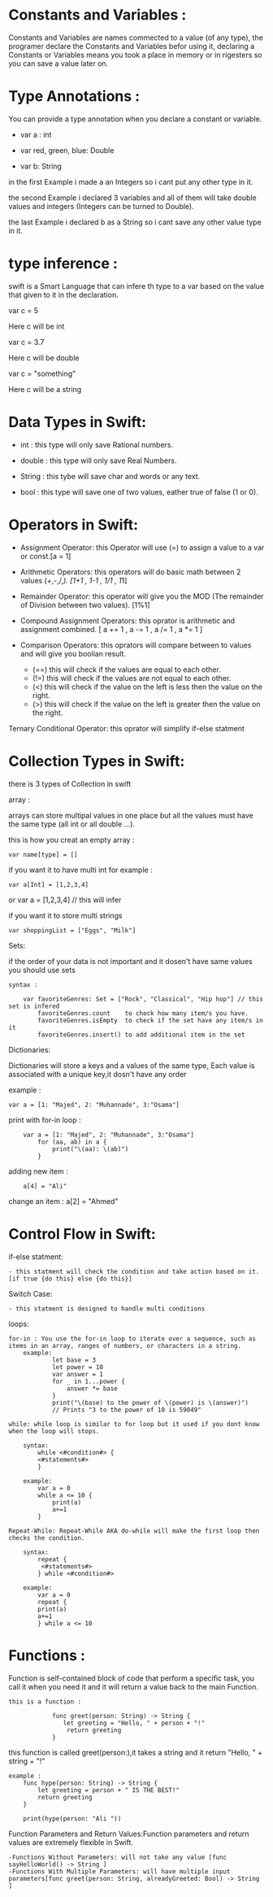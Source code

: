# Constants and Variables : 

Constants and Variables are names commected to a value (of any type), the programer declare the Constants and Variables befor using it, declaring a Constants or Variables means you took a place in memory or in rigesters so you can save a value later on. 

# Type Annotations : 

You can provide a type annotation when you declare a constant or variable. 

- var a : int 

- var red, green, blue: Double

- var b: String

in the first Example i made a an Integers so i cant put any other type in it.

the second Example i declared 3 variables and all of them will take double values and integers (Integers can be turned to Double).

the last Example i declared b as a String so i cant save any other value type in it.

# type inference : 

swift is a Smart Language that can infere th type to a var based on the value that given to it in the declaration.

var c = 5 

Here c will be int 

var c = 3.7 

Here c will be double

var c = "something"

Here c will be a string

# Data Types in Swift: 

- int : this type will only save Rational numbers.

- double : this type will only save Real Numbers. 

- String : this tybe will save char and words or any text.

- bool : this type will save one of two values, eather true of false (1 or 0).


# Operators in Swift: 

- Assignment Operator: this Operator will use (=) to assign a value to a var or const.[a = 1]

- Arithmetic Operators: this operators will do basic math between 2 values (+,-,/,*). [1+1 , 1-1 , 1/1 , 1*1]

- Remainder Operator: this operator will give you the MOD (The remainder of Division between two values). [1%1]

- Compound Assignment Operators: this oprator is arithmetic and assignment combined. [ a += 1 , a -= 1 , a /= 1 , a *= 1 ] 

- Comparison Operators: this oprators will compare between to values and will give you boolian result.

	- (==) this will check if the values are equal to each other.
	- (!=) this will check if the values are not equal to each other.
	- (<) this will check if the value on the left is less then the value on the right.
	- (>) this will check if the value on the left is greater then the value on the right.
	
Ternary Conditional Operator: this oprator will simplify if-else statment


# Collection Types in Swift: 

there is 3 types of Collection in swift

array : 

arrays can store multipal values in one place but all the values must have the same type (all int or all double ...).

this is how you creat an empty array : 

	var name[type] = []

if you want it to have multi int for example :
	
	var a[Int] = [1,2,3,4] 
or
	var a = [1,2,3,4] // this will infer 

if you want it to store multi strings 

	var shoppingList = ["Eggs", "Milk"] 

Sets: 

if the order of your data is not important and it dosen't have same values you should use sets 

	syntax : 
		
		var favoriteGenres: Set = ["Rock", "Classical", "Hip hop"] // this set is infered 
			favoriteGenres.count 	to check how many item/s you have.
			favoriteGenres.isEmpty  to check if the set have any item/s in it
			favoriteGenres.insert() to add additional item in the set 
 

Dictionaries: 

Dictionaries will store a keys and a values of the same type, Each value is associated with a unique key,it dosn't have any order 

example : 

	var a = [1: "Majed", 2: "Muhannade", 3:"Osama"]
		
print with for-in loop : 

		var a = [1: "Majed", 2: "Muhannade", 3:"Osama"]
			for (aa, ab) in a {
    			print("\(aa): \(ab)")
			}

adding new item : 

		a[4] = "Ali"

change an item :
		a[2] = "Ahmed"



# Control Flow in Swift: 

if-else statment: 

	- this statment will check the condition and take action based on it. [if true {do this} else {do this}]

Switch Case: 
	
	- this statment is designed to handle multi conditions 

loops: 


    for-in : You use the for-in loop to iterate over a sequence, such as items in an array, ranges of numbers, or characters in a string.
		example:
				let base = 3
				let power = 10
				var answer = 1
				for _ in 1...power {
				    answer *= base
				}
				print("\(base) to the power of \(power) is \(answer)")
				// Prints "3 to the power of 10 is 59049"

    while: while loop is similar to for loop but it used if you dont know when the loop will stops.

		syntax:
			while <#condition#> {
   			<#statements#>
			}

		example: 
			var a = 0
			while a <= 10 {
				print(a)
				a+=1
			}

    Repeat-While: Repeat-While AKA do-while will make the first loop then checks the condition.

		syntax:
 			repeat {
  			 <#statements#>
			} while <#condition#>

		example: 
			var a = 0
			repeat {
			print(a)
			a+=1
			} while a <= 10

# Functions : 

Function is self-contained block of code that perform a specific task, you call it when you need it and it will return a value back to the main Function. 

	this is a function : 

				func greet(person: String) -> String {
 				   let greeting = "Hello, " + person + "!"
    				return greeting
				}

this function is called greet(person:),it takes a string and it return "Hello, " + string + "!"

	example :
		func hype(person: String) -> String {
    		let greeting = person + " IS THE BEST!"
    		return greeting
		}

		print(hype(person: "Ali "))


Function Parameters and Return Values:Function parameters and return values are extremely flexible in Swift. 

	-Functions Without Parameters: will not take any value [func sayHelloWorld() -> String ]
	-Functions With Multiple Parameters: will have multiple input parameters[func greet(person: String, alreadyGreeted: Bool) -> String ]

	





